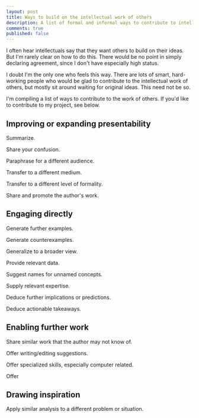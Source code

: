 ```yaml
---
layout: post
title: Ways to build on the intellectual work of others
description: A list of formal and informal ways to contribute to intellectual progress by drawing directly on the work of others.
comments: true
published: false
---
```


I often hear intellectuals say that they want others to build on their ideas. But I'm rarely clear on how to do this. There would be no point in simply declaring agreement, since I don't have especially high status.

I doubt I'm the only one who feels this way. There are lots of smart, hard-working people who would be glad to contribute to the intellectual work of others, but mostly sit around waiting for original ideas. This need not be so. 

I'm compiling a list of ways to contribute to the work of others. If you'd like to contribute to my project, see below.

## Improving or expanding presentability

Summarize.

Share your confusion.

Paraphrase for a different audience.

Transfer to a different medium.

Transfer to a different level of formality.

Share and promote the author's work.


## Engaging directly

Generate further examples.

Generate counterexamples.

Generalize to a broader view.

Provide relevant data.

Suggest names for unnamed concepts.

Supply relevant expertise.

Deduce further implications or predictions.

Deduce actionable takeaways.

## Enabling further work

Share similar work that the author may not know of.

Offer writing/editing suggestions.

Offer specialized skills, especially computer related.

Offer 

## Drawing inspiration

Apply similar analysis to a different problem or situation.

